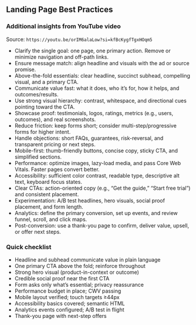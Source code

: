 ## Landing Page Best Practices

### Additional insights from YouTube video
Source: `https://youtu.be/orIM6alaLow?si=kfBcKygfTgxHOqm5`

- Clarify the single goal: one page, one primary action. Remove or minimize navigation and off-path links.
- Ensure message match: align headline and visuals with the ad or source promise.
- Above-the-fold essentials: clear headline, succinct subhead, compelling visual, and a primary CTA.
- Communicate value fast: what it does, who it’s for, how it helps, and outcomes/results.
- Use strong visual hierarchy: contrast, whitespace, and directional cues pointing toward the CTA.
- Showcase proof: testimonials, logos, ratings, metrics (e.g., users, outcomes), and real screenshots.
- Reduce friction: keep forms short; consider multi-step/progressive forms for higher intent.
- Handle objections: short FAQs, guarantees, risk-reversal, and transparent pricing or next steps.
- Mobile-first: thumb-friendly buttons, concise copy, sticky CTA, and simplified sections.
- Performance: optimize images, lazy-load media, and pass Core Web Vitals. Faster pages convert better.
- Accessibility: sufficient color contrast, readable type, descriptive alt text, keyboard focus states.
- Clear CTAs: action-oriented copy (e.g., “Get the guide,” “Start free trial”) and consistent placement.
- Experimentation: A/B test headlines, hero visuals, social proof placement, and form length.
- Analytics: define the primary conversion, set up events, and review funnel, scroll, and click maps.
- Post-conversion: use a thank-you page to confirm, deliver value, upsell, or offer next steps.

### Quick checklist
- Headline and subhead communicate value in plain language
- One primary CTA above the fold; reinforce throughout
- Strong hero visual (product-in-context or outcome)
- Credible social proof near the first CTA
- Form asks only what’s essential; privacy reassurance
- Performance budget in place; CWV passing
- Mobile layout verified; touch targets ≥44px
- Accessibility basics covered; semantic HTML
- Analytics events configured; A/B test in flight
- Thank-you page with next-step offers
